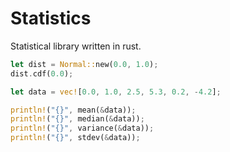 # Statistics

Statistical library written in rust.

```rust
let dist = Normal::new(0.0, 1.0);
dist.cdf(0.0);

let data = vec![0.0, 1.0, 2.5, 5.3, 0.2, -4.2];

println!("{}", mean(&data));
println!("{}", median(&data));
println!("{}", variance(&data));
println!("{}", stdev(&data));
```

